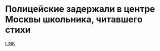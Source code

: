 # Полицейские задержали в центре Москвы школьника, читавшего стихи



[LINK](https://varlamov.ru/2393303.html)